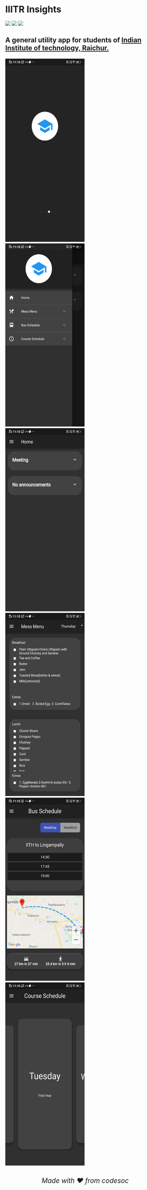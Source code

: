 <h1>IIITR Insights</h1>
<p>
<img src="https://img.shields.io/badge/UI/UX-flutter-blue">
<img src="https://img.shields.io/badge/Backend-firebase-orange">
<img src="https://img.shields.io/badge/Language-dart-green">
</p>
<h2>A general utility app for students of <a href="https://iiitr.ac.in/">Indian Institute of technology, Raichur.</a><br>
<p>
<img src="screenshots/WhatsApp%20Image%202020-07-09%20at%2011.11.57%20PM%20(6).jpeg" width=250 height=575>
<img src="screenshots/WhatsApp%20Image%202020-07-09%20at%2011.11.57%20PM%20(4).jpeg" width=250 height=575>
<img src="screenshots/WhatsApp%20Image%202020-07-09%20at%2011.11.57%20PM%20(5).jpeg" width=250 height=575>
<img src="screenshots/WhatsApp Image 2020-07-09 at 11.11.57 PM (3).jpeg" width=250 height=575>
<img src="screenshots/WhatsApp%20Image%202020-07-09%20at%2011.11.57%20PM%20(2).jpeg" width=250 height=575>
<img src="screenshots/WhatsApp%20Image%202020-07-09%20at%2011.11.57%20PM.jpeg" width=250 height=575>
</p>
<center><h6 align="center">Made with ❤️ from codesoc</h6></center>
